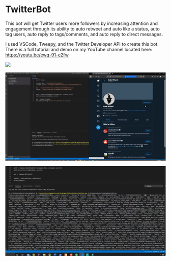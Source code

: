 # TwitterBot
This bot will get Twitter users more followers by increasing attention and engagement through its ability to auto retweet and auto like a status, auto tag users, auto reply to tags/comments, and auto reply to direct messages.

I used VSCode, Tweepy, and the Twitter Developer API to create this bot. There is a full tutorial and demo on my YouTube channel located here: https://youtu.be/ewq-91-e2fw

![](images/1.jpeg)

![](images/2.png)


![](images/3.png)